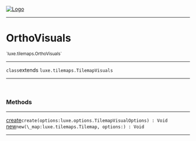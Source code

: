 
[![Logo](../../../images/logo.png)](../../../api/index.html)

---



<h1>OrthoVisuals</h1>
<small>`luxe.tilemaps.OrthoVisuals`</small>



---

`class`extends <code><span>luxe.tilemaps.TilemapVisuals</span></code>

---

&nbsp;
&nbsp;







<h3>Methods</h3> <hr/><span class="method apipage">
            <a name="create"><a class="lift" href="#create">create</a></a><code class="signature apipage">create(options:luxe.options.TilemapVisualOptions<span></span>) : Void</code><br/><span class="small_desc_flat"></span>
        </span>
    <span class="method apipage">
            <a name="new"><a class="lift" href="#new">new</a></a><code class="signature apipage">new(\_map:luxe.tilemaps.Tilemap<span></span>, options:<span></span>) : Void</code><br/><span class="small_desc_flat"></span>
        </span>
    





---

&nbsp;
&nbsp;
&nbsp;
&nbsp;